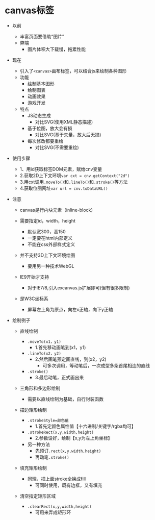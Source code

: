 # canvas标签

- 以前
    - 丰富页面要借助“图片”
    - 弊端
        - 图片体积大下载慢，拖累性能

- 现在
    - 引入了`<canvas>`画布标签，可以结合js来绘制各种图形
    - 功能
        - 绘制基本图形
        - 绘制图表
        - 动画效果
        - 游戏开发
    - 特点
        - JS动态生成
            - 对比SVG(使用XML静态描述)
        - 基于位图，放大会有损
            - 对比SVG(基于矢量，放大后无损)
        - 每次修改都要重绘
            - 对比SVG(不需要重绘)

- 使用步骤
    - 1、用id获取<canvas>标签DOM元素，赋给cnv变量
    - 2.获取2D上下文环境`var cxt = cnv.getContext("2d")`
    - 3.用cxt调用`.moveTo()`和`.lineTo()`和`.stroke()`等方法
    - 4.获取位图网址`var url = cnv.toDataURL()  `

- 注意
    - canvas是行内块元素（inline-block）
    
    - 需要指定id，width，height
        - 默认宽300，高150
        - 一定要在html内部定义
        - 不能在css外部样式定义
    
    - 并不支持3D上下文环境绘图
        - 要用另一种技术WebGL
    
    - IE9开始才支持
        - 对于IE7/8,引入excanvas.js扩展即可(但有很多限制)
    
    - 是W3C坐标系
        - 屏幕左上角为原点，向左x正轴，向下y正轴

- 绘制例子

    - 直线绘制
        - `.moveTo(x1，y1)`
            - 1.首先移动画笔到(x1，y1)
        - `.lineTo(x2，y2)`
            - 2.然后画笔预定画直线，到(x2，y2)
                - 可多次调用，等动笔后，一次成型多条首尾相连的直线
        - `.stroke()`
            - 3.最后动笔，正式画出来

    - 三角形和多边形绘制
        - 需要以直线绘制为基础，自行封装函数

    - 描边矩形绘制
        - `.strokeStyle=颜色值`
            - 1.首先定颜色属性值【十六进制/关键字/rgba均可】
        - `.strokeRect(x,y,width,height)`
            - 2.参数设好，绘制【x,y为左上角坐标】
        - 另一种方法
            - 先预订`.rect(x,y,width,height)`
            - 再动笔`.stroke()`

    - 填充矩形绘制
        - 同理，把上面stroke全换成fill
            - 可同时使用，既有边框，又有填充

    - 清空指定矩形区域
        - `.clearRect(x,y,width,height)`
            - 可用来弄成矩形环

